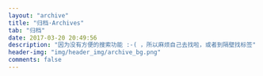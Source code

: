 ```yaml
---
layout: "archive"
title: "归档·Archives"
tab: "归档"
date: 2017-03-20 20:49:56
description: "因为没有方便的搜索功能 :-( ，所以麻烦自己去找啦，或者到隔壁找标签"
header-img: "img/header_img/archive_bg.png"
comments: false
---
```

